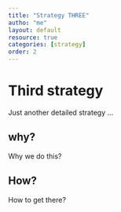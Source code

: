 ```yaml
---
title: "Strategy THREE"
autho: "me"
layout: default
resource: true
categories: [strategy]
order: 2
---
```


# Third strategy
Just another detailed strategy ...

## why?
Why we do this?

## How?
How to get there?
